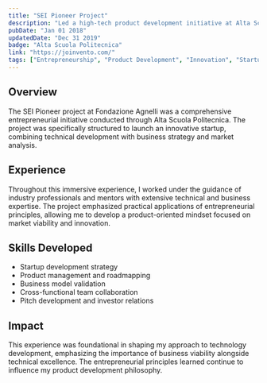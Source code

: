```yaml
---
title: "SEI Pioneer Project"
description: "Led a high-tech product development initiative at Alta Scuola Politecnica aimed at launching an innovative startup, working with industry professionals and mentors."
pubDate: "Jan 01 2018"
updatedDate: "Dec 31 2019"
badge: "Alta Scuola Politecnica"
link: "https://joinvento.com/"
tags: ["Entrepreneurship", "Product Development", "Innovation", "Startup"]
---
```


## Overview

The SEI Pioneer project at Fondazione Agnelli was a comprehensive entrepreneurial initiative conducted through Alta Scuola Politecnica. The project was specifically structured to launch an innovative startup, combining technical development with business strategy and market analysis.

## Experience

Throughout this immersive experience, I worked under the guidance of industry professionals and mentors with extensive technical and business expertise. The project emphasized practical applications of entrepreneurial principles, allowing me to develop a product-oriented mindset focused on market viability and innovation.

## Skills Developed

- Startup development strategy
- Product management and roadmapping
- Business model validation
- Cross-functional team collaboration
- Pitch development and investor relations

## Impact

This experience was foundational in shaping my approach to technology development, emphasizing the importance of business viability alongside technical excellence. The entrepreneurial principles learned continue to influence my product development philosophy. 